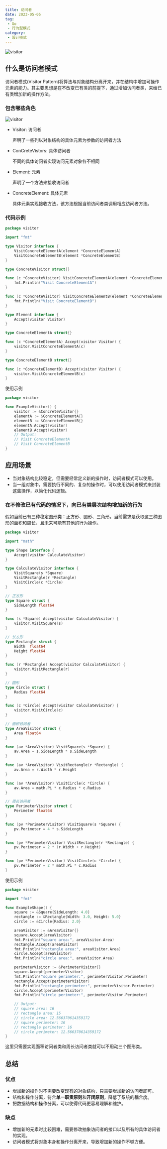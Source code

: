 ```yaml
---
title: 访问者
date: 2023-05-05
tag:
 - Go
 - 行为型模式
category:
 - 设计模式
---
```


![visitor](https://refactoringguru.cn/images/patterns/content/visitor/visitor-2x.png)

<!-- more -->

## 什么是访问者模式

访问者模式(Visitor Pattern)将算法与对象结构分离开来，并在结构中增加可操作元素的能力。其主要思想是在不改变已有类的前提下，通过增加访问者类，来给已有类增加新的操作方法。

### 包含哪些角色

![visitor](../images/visitor.png)

- Visitor: 访问者
  
  声明了一些列以对象结构的具体元素为参数的访问者方法

- ConCreteVistors: 具体访问者
  
  不同的具体访问者实现访问元素对象各不相同

- Element: 元素
  
  声明了一个方法来接收访问者

- ConcreteElement: 具体元素

  具体元素实现接收方法，该方法根据当前访问者类调用相应访问者方法。

### 代码示例

```go
package visitor

import "fmt"

type Visitor interface {
	VisitConcreteElementA(element *ConcreteElementA)
	VisitConcreteElementB(element *ConcreteElementB)
}

type ConcreteVisitor struct{}

func (c *ConcreteVisitor) VisitConcreteElementA(element *ConcreteElementA) {
	fmt.Println("Visit ConcreteElementA")
}

func (c *ConcreteVisitor) VisitConcreteElementB(element *ConcreteElementB) {
	fmt.Println("Visit ConcreteElementB")
}

type Element interface {
	Accept(visitor Visitor)
}

type ConcreteElementA struct{}

func (c *ConcreteElementA) Accept(visitor Visitor) {
	visitor.VisitConcreteElementA(c)
}

type ConcreteElementB struct{}

func (c *ConcreteElementB) Accept(visitor Visitor) {
	visitor.VisitConcreteElementB(c)
}
```

使用示例

```go
package visitor

func ExampleVisitor() {
	visitor := &ConcreteVisitor{}
	elementA := &ConcreteElementA{}
	elementB := &ConcreteElementB{}
	elementA.Accept(visitor)
	elementB.Accept(visitor)
	// Output:
	// Visit ConcreteElementA
	// Visit ConcreteElementB
}
```

## 应用场景

- 当对象结构比较稳定，但需要经常定义新的操作时，访问者模式可以使用。
- 当一组对象中，需要执行不同的、复杂的操作时，可以使用访问者模式来封装这些操作，以简化代码逻辑。

### 在不修改已有代码的情况下，向已有类层次结构增加新的行为

假如当前已有三种稳定图形类：正方形、圆形、三角形。当前需求是获取这三种图形的面积和周长，且未来可能有其他的行为操作。

```go
package visitor

import "math"

type Shape interface {
	Accept(visitor CalculateVisitor)
}

type CalculateVisitor interface {
	VisitSquare(s *Square)
	VisitRectangle(r *Rectangle)
	VisitCircle(c *Circle)
}

// 正方形
type Square struct {
	SideLength float64
}

func (s *Square) Accept(visitor CalculateVisitor) {
	visitor.VisitSquare(s)
}

// 长方形
type Rectangle struct {
	Width  float64
	Height float64
}

func (r *Rectangle) Accept(visitor CalculateVisitor) {
	visitor.VisitRectangle(r)
}

// 圆形
type Circle struct {
	Radius float64
}

func (c *Circle) Accept(visitor CalculateVisitor) {
	visitor.VisitCircle(c)
}

// 面积访问者
type AreaVisitor struct {
	Area float64
}

func (av *AreaVisitor) VisitSquare(s *Square) {
	av.Area = s.SideLength * s.SideLength
}

func (av *AreaVisitor) VisitRectangle(r *Rectangle) {
	av.Area = r.Width * r.Height
}

func (av *AreaVisitor) VisitCircle(c *Circle) {
	av.Area = math.Pi * c.Radius * c.Radius
}

// 周长访问者
type PerimeterVisitor struct {
	Perimeter float64
}

func (pv *PerimeterVisitor) VisitSquare(s *Square) {
	pv.Perimeter = 4 * s.SideLength
}

func (pv *PerimeterVisitor) VisitRectangle(r *Rectangle) {
	pv.Perimeter = 2 * (r.Width + r.Height)
}

func (pv *PerimeterVisitor) VisitCircle(c *Circle) {
	pv.Perimeter = 2 * math.Pi * c.Radius
}
```

使用示例

```go
package visitor

import "fmt"

func ExampleShape() {
	square := &Square{SideLength: 4.0}
	rectangle := &Rectangle{Width: 3.0, Height: 5.0}
	circle := &Circle{Radius: 2.0}

	areaVisitor := &AreaVisitor{}
	square.Accept(areaVisitor)
	fmt.Println("square area:", areaVisitor.Area)
	rectangle.Accept(areaVisitor)
	fmt.Println("rectangle area:", areaVisitor.Area)
	circle.Accept(areaVisitor)
	fmt.Println("circle area:", areaVisitor.Area)

	perimeterVisitor := &PerimeterVisitor{}
	square.Accept(perimeterVisitor)
	fmt.Println("square perimeter:", perimeterVisitor.Perimeter)
	rectangle.Accept(perimeterVisitor)
	fmt.Println("rectangle perimeter:", perimeterVisitor.Perimeter)
	circle.Accept(perimeterVisitor)
	fmt.Println("circle perimeter:", perimeterVisitor.Perimeter)

	// Output:
	// square area: 16
	// rectangle area: 15
	// circle area: 12.566370614359172
	// square perimeter: 16
	// rectangle perimeter: 16
	// circle perimeter: 12.566370614359172
}
```

这里只需要实现面积访问者类和周长访问者类就可以不用动三个图形类。

## 总结

### 优点

- 增加新的操作时不需要改变现有的对象结构，只需要增加新的访问者即可。
- 结构和操作分离，符合**单一职责原则**和**开闭原则**，降低了系统的耦合度。
- 把数据结构和操作分离，可以使得代码更容易理解和维护。

### 缺点

- 增加新的元素时比较困难，需要修改抽象访问者的接口以及所有的具体访问者的实现。
- 访问者模式将对象本身和操作分离开来，导致增加新的操作不够方便。
